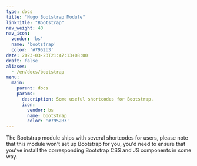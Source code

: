 ```yaml
---
type: docs
title: "Hugo Bootstrap Module"
linkTitle: "Bootstrap"
nav_weight: 40
nav_icon:
  vendor: 'bs'
  name: 'bootstrap'
  color: '#7952b3'
date: 2023-03-23T21:47:13+08:00
draft: false
aliases:
  - /en/docs/bootstrap
menu:
  main:
    parent: docs
    params:
      description: Some useful shortcodes for Bootstrap.
      icon:
        vendor: bs
        name: bootstrap
        color: '#7952B3'
---
```


The Bootstrap module ships with several shortcodes for users, please note that this module won't set up Bootstrap for you, you'd need to ensure that you've install the corresponding Bootstrap CSS and JS components in some way.
